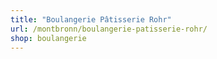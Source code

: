 ```yaml
---
title: "Boulangerie Pâtisserie Rohr"
url: /montbronn/boulangerie-patisserie-rohr/
shop: boulangerie
---
```

